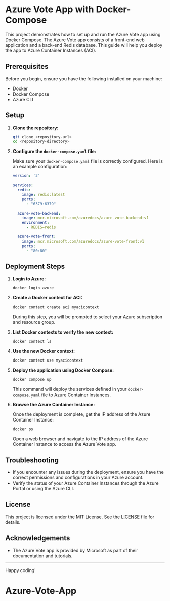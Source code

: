 # Azure Vote App with Docker-Compose

This project demonstrates how to set up and run the Azure Vote app using Docker Compose. The Azure Vote app consists of a front-end web application and a back-end Redis database. This guide will help you deploy the app to Azure Container Instances (ACI).

## Prerequisites

Before you begin, ensure you have the following installed on your machine:

- Docker
- Docker Compose
- Azure CLI

## Setup

1. **Clone the repository:**

    ```sh
    git clone <repository-url>
    cd <repository-directory>
    ```

2. **Configure the `docker-compose.yaml` file:**

    Make sure your `docker-compose.yaml` file is correctly configured. Here is an example configuration:

    ```yaml
    version: '3'

    services:
      redis:
        image: redis:latest
        ports:
          - "6379:6379"

      azure-vote-backend:
        image: mcr.microsoft.com/azuredocs/azure-vote-backend:v1
        environment:
          - REDIS=redis

      azure-vote-front:
        image: mcr.microsoft.com/azuredocs/azure-vote-front:v1
        ports:
          - "80:80"
    ```

## Deployment Steps

1. **Login to Azure:**

    ```sh
    docker login azure
    ```

2. **Create a Docker context for ACI:**

    ```sh
    docker context create aci myacicontext
    ```

    During this step, you will be prompted to select your Azure subscription and resource group.

3. **List Docker contexts to verify the new context:**

    ```sh
    docker context ls
    ```

4. **Use the new Docker context:**

    ```sh
    docker context use myacicontext
    ```

5. **Deploy the application using Docker Compose:**

    ```sh
    docker compose up
    ```

    This command will deploy the services defined in your `docker-compose.yaml` file to Azure Container Instances.

6. **Browse the Azure Container Instance:**

    Once the deployment is complete, get the IP address of the Azure Container Instance:

    ```sh
    docker ps
    ```

    Open a web browser and navigate to the IP address of the Azure Container Instance to access the Azure Vote app.

## Troubleshooting

- If you encounter any issues during the deployment, ensure you have the correct permissions and configurations in your Azure account.
- Verify the status of your Azure Container Instances through the Azure Portal or using the Azure CLI.

## License

This project is licensed under the MIT License. See the [LICENSE](LICENSE) file for details.

## Acknowledgements

- The Azure Vote app is provided by Microsoft as part of their documentation and tutorials.

---

Happy coding!
# Azure-Vote-App
